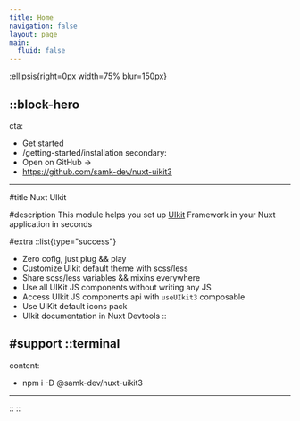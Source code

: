```yaml
---
title: Home
navigation: false
layout: page
main:
  fluid: false
---
```


:ellipsis{right=0px width=75% blur=150px}

::block-hero
---
cta:
  - Get started
  - /getting-started/installation
secondary:
  - Open on GitHub →
  - https://github.com/samk-dev/nuxt-uikit3
---

#title
Nuxt UIkit

#description
This module helps you set up [UIkit](https://getuikit.com) Framework in your Nuxt application in seconds

#extra
  ::list{type="success"}
  - Zero cofig, just plug && play
  - Customize UIkit default theme with scss/less
  - Share scss/less variables && mixins everywhere
  - Use all UIKit JS components without writing any JS
  - Access UIkit JS components api with `useUIkit3` composable
  - Use UIKit default icons pack
  - UIkit documentation in Nuxt Devtools
  ::

#support
  ::terminal
  ---
  content:
  - npm i -D @samk-dev/nuxt-uikit3
  ---
  ::
::
